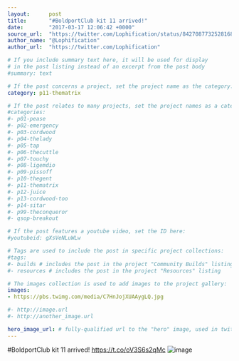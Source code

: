 ```yaml
---
layout:      post
title:       "#BoldportClub kit 11 arrived!"
date:        "2017-03-17 12:06:42 +0000"
source_url:  "https://twitter.com/Lophification/status/842708773252816896"
author_name: "@Lophification"
author_url:  "https://twitter.com/Lophification"

# If you include summary text here, it will be used for display
# in the post listing instead of an excerpt from the post body
#summary: text

# If the post concerns a project, set the project name as the category:
category: p11-thematrix

# If the post relates to many projects, set the project names as a categories array:
#categories:
#- p01-pease
#- p02-emergency
#- p03-cordwood
#- p04-thelady
#- p05-tap
#- p06-thecuttle
#- p07-touchy
#- p08-ligemdio
#- p09-pissoff
#- p10-thegent
#- p11-thematrix
#- p12-juice
#- p13-cordwood-too
#- p14-sitar
#- p99-theconqueror
#- qsop-breakout

# If the post features a youtube video, set the ID here:
#youtubeid: gXsVeNLuWLw

# Tags are used to include the post in specific project collections:
#tags:
#- builds # includes the post in the project "Community Builds" listing
#- resources # includes the post in the project "Resources" listing

# The images collection is used to add images to the project gallery:
images:
- https://pbs.twimg.com/media/C7HnJojXUAAygLQ.jpg

#- http://image.url
#- http://another_image.url

hero_image_url: # fully-qualified url to the "hero" image, used in twitter cards for example
---
```


#BoldportClub kit 11 arrived! https://t.co/oV3S6s2qMc
![image](https://pbs.twimg.com/media/C7HnJojXUAAygLQ.jpg)


